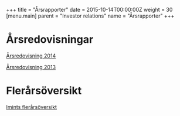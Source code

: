 +++
title = "Årsrapporter"
date = 2015-10-14T00:00:00Z
weight = 30
[menu.main]
parent = "Investor relations"
name = "Årsrapporter"
+++
# Årsredovisningar
[Årsredovisning 2014](/invest/imint_arsredovisning_2014.pdf)

[Årsredovisning 2013](/invest/imint_arsredovisning_2013.pdf)

# Flerårsöversikt
[Imints flerårsöversikt](/invest/imint_flerarsoversikt.pdf)

